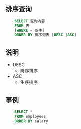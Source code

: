 ## 排序查询

```sql
    SELECT 查询内容
    FROM 表
    [WHERE = 条件]
    ORDER BY 排序列表 [DESC |ASC]
```
## 说明
- DESC
    - 降序排序
- ASC
    - 生序排序
## 事例
```sql
    SELECT * 
    FROM employees 
    ORDER BY salary
```
